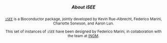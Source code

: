 <center>

##### About iSEE

<small>

[`iSEE`](http://bioconductor.org/packages/iSEE/) is a Bioconductor package, jointly developed by Kevin Rue-Albrecht, Federico Marini, Charlotte Soneson, and Aaron Lun.

This set of instances of `iSEE` have been designed by Federico Marini, in collaboration with the team at [INGM](https://ingm.org/).

</small>

</center>
